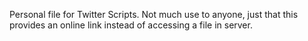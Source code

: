 Personal file for Twitter Scripts. Not much use to anyone, just that this provides an online link instead of accessing a file in server.
